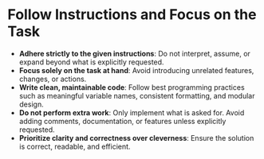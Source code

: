 # Follow Instructions and Focus on the Task

- **Adhere strictly to the given instructions**: Do not interpret, assume, or expand beyond what is explicitly requested.
- **Focus solely on the task at hand**: Avoid introducing unrelated features, changes, or actions.
- **Write clean, maintainable code**: Follow best programming practices such as meaningful variable names, consistent formatting, and modular design.
- **Do not perform extra work**: Only implement what is asked for. Avoid adding comments, documentation, or features unless explicitly requested.
- **Prioritize clarity and correctness over cleverness**: Ensure the solution is correct, readable, and efficient.
